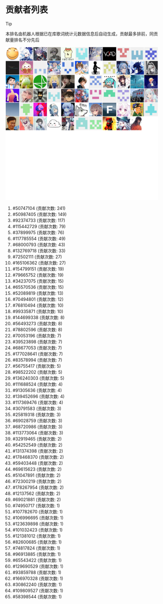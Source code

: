 # 贡献者列表

> [!TIP]
> 本排名由机器人根据已在库歌词统计元数据信息后自动生成，贡献最多排前，同贡献量排名不分先后

![贡献者头像画廊](./CONTRIBUTORS.svg)

1. #50747104 (贡献次数: 241)
2. #50987405 (贡献次数: 149)
3. #92374733 (贡献次数: 117)
4. #115442729 (贡献次数: 79)
5. #37899975 (贡献次数: 76)
6. #117785554 (贡献次数: 49)
7. #68000793 (贡献次数: 43)
8. #132769718 (贡献次数: 33)
9. #72502111 (贡献次数: 27)
10. #165106362 (贡献次数: 27)
11. #154799151 (贡献次数: 19)
12. #79665752 (贡献次数: 19)
13. #34237075 (贡献次数: 15)
14. #65570536 (贡献次数: 15)
15. #52089819 (贡献次数: 13)
16. #70494801 (贡献次数: 12)
17. #76810494 (贡献次数: 10)
18. #99335871 (贡献次数: 10)
19. #144699338 (贡献次数: 8)
20. #56493273 (贡献次数: 8)
21. #78802596 (贡献次数: 8)
22. #70053196 (贡献次数: 7)
23. #39523898 (贡献次数: 7)
24. #68677053 (贡献次数: 7)
25. #177028641 (贡献次数: 7)
26. #83578994 (贡献次数: 7)
27. #56755417 (贡献次数: 5)
28. #98522202 (贡献次数: 5)
29. #136240303 (贡献次数: 5)
30. #111688524 (贡献次数: 4)
31. #91305636 (贡献次数: 4)
32. #139452696 (贡献次数: 4)
33. #117369476 (贡献次数: 4)
34. #30791583 (贡献次数: 3)
35. #25819318 (贡献次数: 3)
36. #69028759 (贡献次数: 3)
37. #68720986 (贡献次数: 3)
38. #113773064 (贡献次数: 3)
39. #32919465 (贡献次数: 2)
40. #54252549 (贡献次数: 2)
41. #131374398 (贡献次数: 2)
42. #178468370 (贡献次数: 2)
43. #59403448 (贡献次数: 2)
44. #69615623 (贡献次数: 2)
45. #51047891 (贡献次数: 2)
46. #72300219 (贡献次数: 2)
47. #178267954 (贡献次数: 2)
48. #12137562 (贡献次数: 2)
49. #69021881 (贡献次数: 2)
50. #74950717 (贡献次数: 1)
51. #107782670 (贡献次数: 1)
52. #106996695 (贡献次数: 1)
53. #123639898 (贡献次数: 1)
54. #101032423 (贡献次数: 1)
55. #121381012 (贡献次数: 1)
56. #82600685 (贡献次数: 1)
57. #74817824 (贡献次数: 1)
58. #96913885 (贡献次数: 1)
59. #65543422 (贡献次数: 1)
60. #129690529 (贡献次数: 1)
61. #93859788 (贡献次数: 1)
62. #166970328 (贡献次数: 1)
63. #30862240 (贡献次数: 1)
64. #109809527 (贡献次数: 1)
65. #58398544 (贡献次数: 1)
